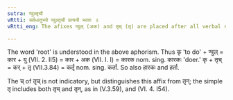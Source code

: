 ```yaml
---
sutra: ण्वुल्तृचौ
vRtti: सर्वधातुभ्यो ण्वुल्तृचौ प्रत्ययौ भवतः ॥
vRtti_eng: The afixes ण्वुल् (अक) and तृच् (तृ) are placed after all verbal roots, expressing the agent.

---
```

The word 'root' is understood in the above aphorism. Thus कृ 'to do' + ण्वुल्  = कार + यु (VII. 2. II5) = कार + अक (VII. I. I) = कारक nom. sing. कारकः 'doer.' कृ + तृच् = कर् + तृ (VII.3.84) = कर्तृ nom. sing. कर्ता. So also हारकः and हर्ता.

The च् of तृच् is not indicatory, but distinguishes this affix from तृन्; the simple तृ includes both तृच् and तृन्, as in (V.3.59), and (VI. 4. I54).